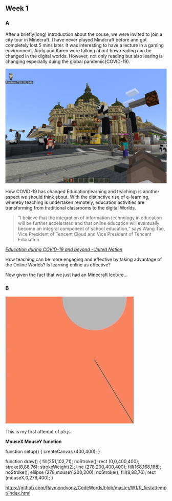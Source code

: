 ## Week 1

### A

After a briefly(long) introduction about the couse, we were invited to join a city tour in Minecraft. I have never played Mindcraft before and got completely lost 5 mins later. It was interesting to have a lecture in a gaming environment. Andy and Karen were talking about how reading can be changed in the digital worlds. However, not only reading but also learing is changing especially duing the global pandemic(COVID-19).


![Image of Minecraft](https://github.com/Raymondvonz/CodeWords/blob/master/W1/Pic1_Minecraft.PNG)


How COVID-19 has changed Education(learning and teaching) is another aspect we should think about. With the distinctive rise of e-learning, whereby teaching is undertaken remotely, education activities are transforming from traditional classrooms to the digital Worlds. 


> “I believe that the integration of information technology in education will be further accelerated and that online education will eventually become an integral component of school education,“ says Wang Tao, Vice President of Tencent Cloud and Vice President of Tencent Education.


[*Education during COVID-19 and beyond -United Nation*](https://www.un.org/development/desa/dspd/wp-content/uploads/sites/22/2020/08/sg_policy_brief_covid-19_and_education_august_2020.pdf)

How teaching can be more engaging and effective by taking advantage of the Online Worlds?
Is learning online as effective?

Now given the fact that we just had an Minecraft lecture...


### B

![Image of R](https://github.com/Raymondvonz/CodeWords/blob/master/W1/R.gif)

This is my first attempt of p5.js.

**MouseX MouseY function**

function setup() {
  createCanvas (400,400);
 }


function draw() { 
  fill(251,102,71);
  noStroke();
  rect (0,0,400,400);
  stroke(8,88,76);
  strokeWeight(2);
  line (278,200,400,400);
  fill(168,168,168);
  noStroke();
  ellipse (278,mouseY,200,200);
  noStroke();
  fill(8,88,76);
  rect (mouseX,0,278,400);
 }
 
https://github.com/Raymondvonz/CodeWords/blob/master/W1/R_firstattempt/index.html
